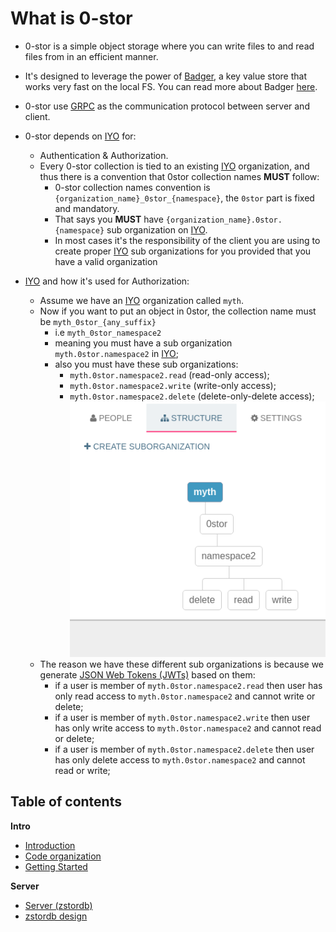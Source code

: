 # What is 0-stor

- 0-stor is a simple object storage where you can write files to and read files from in an efficient manner.
- It's designed to leverage the power of [Badger][badger], a key value store that works very fast on the local FS. You can read more about Badger [here][badger_post].
- 0-stor use [GRPC][grpc] as the communication protocol between server and client.
- 0-stor depends on [IYO][iyo] for:
    - Authentication & Authorization.
    - Every 0-stor collection is tied to an existing [IYO][iyo] organization, and thus there is a convention that 0stor collection names **MUST** follow:
        - 0-stor collection names convention is `{organization_name}_0stor_{namespace}`, the 
         `0stor` part is fixed and mandatory.
        - That says you **MUST** have `{organization_name}.0stor.{namespace}` sub organization on [IYO][iyo].
        - In most cases it's the responsibility of the client you are using to create proper [IYO][iyo] sub organizations for you
        provided that you have a valid organization

- [IYO][iyo] and how it's used for Authorization:
    - Assume we have an [IYO][iyo] organization called `myth`.
    - Now if you want to put an object in 0stor, the collection name must be `myth_0stor_{any_suffix}`
      - i.e `myth_0stor_namespace2`
      - meaning you must have a sub organization `myth.0stor.namespace2` in [IYO][iyo];
      - also you must have these sub organizations:
        - `myth.0stor.namespace2.read` (read-only access);
        - `myth.0stor.namespace2.write` (write-only access);
        - `myth.0stor.namespace2.delete` (delete-only-delete access);
          ![IYO organization][iyo_example]
    - The reason we have these different sub organizations is because we generate [JSON Web Tokens (JWTs)][jwt] based on them:
        - if a user is member of `myth.0stor.namespace2.read` then user has only read access to `myth.0stor.namespace2` and cannot write or delete;
        - if a user is member of `myth.0stor.namespace2.write` then user has only write access to `myth.0stor.namespace2` and cannot read or delete;
        - if a user is member of `myth.0stor.namespace2.delete` then user has only delete access to `myth.0stor.namespace2` and cannot read or write;

## Table of contents

**Intro**

* [Introduction](intro.md)
* [Code organization](code_organization.md)
* [Getting Started](gettingstarted.md)

**Server**

* [Server (zstordb)](server/server.md)
* [zstordb design](server/design.md)

[iyo]: https://itsyou.online/
[jwt]: https://jwt.io/
[iyo_example]: assets/intro_iyo_namespace_example.png
[badger]: https://github.com/dgraph-io/badger
[badger_post]: https://open.dgraph.io/post/badger/
[grpc]: https://grpc.io/
[server_intro]: /docs/server/server.md
